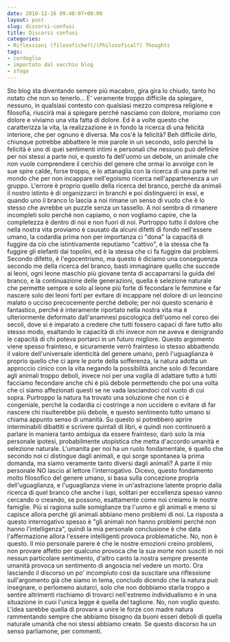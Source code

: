 ```yaml
---
date: 2010-12-16 09:48:07+00:00
layout: post
slug: discorsi-confusi
title: Discorsi confusi
categories:
- Riflessioni (filosofiche?)/(Philosofical?) Thoughts
tags:
- cordoglio
- importato dal vecchio blog
- sfogo
---
```


Sto blog sta diventando sempre più macabro, gira gira lo chiudo, tanto ho notato che non so tenerlo...
E' veramente troppo difficile da spiegare, nessuno, in qualsiasi contesto con qualsiasi mezzo compresa religione e filosofia, riuscirà mai a spiegare perché nasciamo con dolore, moriamo con dolore e viviamo una vita fatta di dolore.
Ed è a volte questo che caratterizza la vita, la realizzazione è in fondo la ricerca di una felicità interiore, che per ognuno è diversa.
Ma cos'è la felicità? Beh difficile dirlo, chiunque potrebbe abbattere le mie parole in un secondo, solo perché la felicità è uno di quei sentimenti intimi e personali che nessuno può definire per noi stessi a parte noi, e questo fa dell'uomo un debole, un animale che non vuole comprendere il cerchio del genere che ormai lo avvolge con le sue spire calde, forse troppo, e lo attanaglia con la ricerca di una parte nel mondo che per non incappare nell'egoismo ricerca nell'appartenenza a un gruppo.
L'errore è proprio quello della ricerca del branco, perché da animali il nostro istinto è di organizzarci in branchi e poi distinguerci in essi, e quando uno il branco lo lascia a noi rimane un senso di vuoto che è lo stesso che avrebbe un puzzle senza un tassello. A noi sembra di rimanere incompleti solo perché non capiamo, o non vogliamo capire, che la completezza è dentro di noi e non fuori di noi.
Purtroppo tutto il dolore che nella nostra vita proviamo è causato da alcuni difetti di fondo nell'essere umano, la codardia prima non per importanza ci "dona" la capacità di fuggire da ciò che istintivamente reputiamo "cattivo", è la stessa che fa fuggire gli elefanti dai topolini, ed è la stessa che ci fa fuggire dai problemi.
Secondo difetto, è l'egocentrismo, ma questo è diciamo una conseguenza secondo me della ricerca del branco, basti immaginare quello che succede ai leoni, ogni leone maschio più giovane tenta di accaparrarsi la guida del branco, e la continuazione delle generazioni, quella è selezione naturale che permette sempre e solo al leone più forte di fecondare le femmine e far nascere solo dei leoni forti per evitare di incappare nel dolore di un leoncino malato o ucciso precocemente perché debole; per noi questo scenario è fantastico, perché è interamente riportato nella nostra vita ma è ulteriormente deformato dall'anamnesi psicologica dell'uomo nel corso dei secoli, dove si è imparato a credere che tutti fossero capaci di fare tutto allo stesso modo, esaltando le capacità di chi invece non ne aveva e denigrando le capacità di chi poteva portarci in un futuro migliore. Questo argomento viene spesso frainteso, e sicuramente verrò frainteso io stesso abbattendo il valore dell'universale identicità del genere umano, però l'uguaglianza è proprio quello che ci apre le porte della sofferenza, la natura adotta un approccio cinico con la vita negando la possibilità anche solo di fecondare agli animali troppo deboli, invece noi per una voglia di adattare tutto a tutti facciamo fecondare anche chi è più debole permettendo che poi una volta che ci siamo affezionati questi se ne vada lasciandoci col vuoto di cui sopra. Purtroppo la natura ha trovato una soluzione che non ci è congeniale, perché la codardia ci costringe a non uccidere o evitare di far nascere chi risulterebbe più debole, e questo sentimento tutto umano si chiama appunto senso di umanità. Su questo si potrebbero aprire interminabili dibattiti e scrivere quintali di libri, e quindi non continuerò a parlare in maniera tanto ambigua da essere frainteso, darò solo la mia personale ipotesi, probabilmente utopistica che metta d'accordo umanità e selezione naturale. L'umanita per noi ha un ruolo fondamentale, è quello che secondo noi ci distingue dagli animali, e qui sorge spontanea la prima domanda, ma siamo veramente tanto diversi dagli animali? A parte il mio personale NO lascio al lettore l'interrogativo. Dicevo, questo fondamento molto filosofico del genere umano, si basa sulla concezione propria dell'uguaglianza, e l'uguaglianza viene in un'astrazione latente proprio dalla ricerca di quel branco che anche i lupi, solitari per eccellenza spesso vanno cercando o creando, se possono, esattamente come noi creiamo le nostre famiglie. Più si ragiona sulle somiglianze tra l'uomo e gli animali e meno si capisce allora perché gli animali abbiano meno problemi di noi. La risposta a questo interrogativo spesso è "gli animali non hanno problemi perché non hanno l'intelligenza", quindi la mia personale conclusione è che data l'affermazione allora l'essere intelligenti provoca problematiche. No, non è questo. Il mio personale parere è che le nostre emozioni creino problemi, non provare affetto per qualcuno provoca che la sua morte non susciti in noi nessun particolare sentimento, d'altro canto la nostra sempre presente umanità provoca un sentimento di angoscia nel vedere un morto. Ora lasciando il discorso un po' incompiuto cosi da suscitare una riflessione sull'argomento già che siamo in tema, concludo dicendo che la natura può insegnare, o perlomeno aiutarci, solo che non dobbiamo starla troppo a sentire altrimenti rischiamo di trovarci nell'estremo individualismo e in una situazione in cuoi l'unica legge è quella del taglione. No, non voglio questo. L'idea sarebbe quella di provare a unire le forze con madre natura rammentando sempre che abbiamo bisogno da buoni esseri deboli di quella naturale umanità che noi stessi abbiamo creato. Se questo discorso ha un senso parliamone, per commenti.

